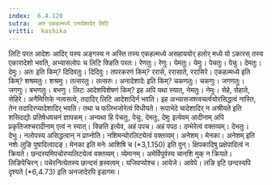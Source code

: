 ```yaml
---
index:  6.4.120
sutra:  अत एकहल्मध्ये ऽनादेशादेर् लिटि
vritti:  kashika 
---
```


लिटि परत आदेशः आदिर् यस्य अङ्गस्य न अस्ति तस्य एकहल्मध्ये असहाययोर् हलोर् मध्ये यो ऽकारस् तस्य एकारादेशो भवति, अभ्यासलोपः च लिटि क्ङिति परतः। रेणतुः। रेणुः। येमतुः। येमुः। पेचतुः। पेचुः। देमतुः। देमुः। अतः इति किम्? दिदिवतुः। दिदिवुः। तपरकरणं किम्? ररासे, ररासाते, ररासिरे। एकहल्मध्ये इति किम्? शश्रमतुः। शश्रमुः। तत्सरतुः। तत्सरुः। अनादेशादेः इति किम्? चकणतुः। चकणुः। जगणतुः। जगणुः। बभणतुः। बभणुः। लिटः आदेशविशेषणं किम्? इह अपि यथा स्यात्, नेमतुः। नेमुः। सेहे, सेहाते, सेहिरे। अनैमित्तिके नत्वसत्वे, तदादिर् लिटि आदेशादिर्न भवति। इह अभ्यासजश्त्वचर्त्वयोरसिद्धत्वं नास्ति, तेन तदादिरप्यादेशादिर् भवति। तथा च फलिभजोरेत्वं विधीयते। रूपाभेदे चादेशादिर् न अश्रीयते इति शसिदद्योः प्रतिषेधवचनं ज्ञापकम्। अन्यथा हि पेचतुः, पेचुः, देमतुः, देमुः इत्येवम् आदीनाम् अपि प्रकृतिजश्चरादीनाम् एत्वं न स्यात्। क्ङिति इत्येव, अहं पपच। अहं पपठ। दम्भेरेत्वं वक्तव्यम्। देभतुः। देभुः। नलोपस्य असिद्धत्वान् न प्राप्नोति। नशिमन्योरलिट्येत्वं वक्तव्यम्। अनेशम्। मेनका। अनेशम् इति नशेः लुङि पुषादित्वादङ्। मेनका इति मनेः आशिषि च (*3,1.150) इति वुन्। क्षिपकादिषु प्रक्षेपादित्वं न क्रियते। छन्दस्यमिपचोरप्यलिट्येत्वं वक्तव्यम्। व्येमानम्। अमेर्विपूर्वस्य चानशि मुक् न क्रियते। लिङिपेचिरन्। पचेरनित्येतस्य छान्दसं ह्रस्वत्वम्। यजिवप्योश्च। आयेजे। आवेपे। लङि इटि छन्दस्यपि दृश्यते (*6,4.73) इति अनजादेरपि इडागमः।

